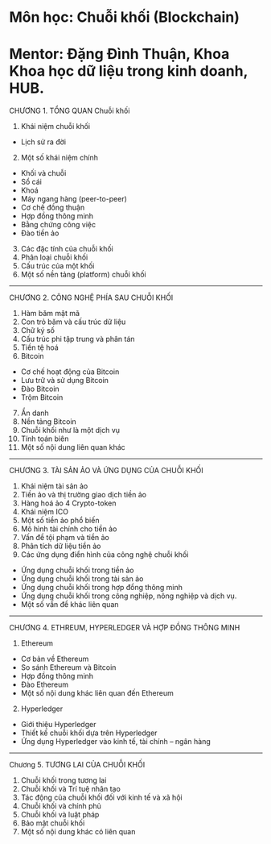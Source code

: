 # Môn học: Chuỗi khối (Blockchain)
# Mentor: Đặng Đình Thuận, Khoa Khoa học dữ liệu trong kinh doanh, HUB.

CHƯƠNG 1.  TỔNG QUAN Chuỗi khối
1. Khái niệm chuỗi khối
- Lịch sử ra đời
2. Một số khái niệm chính
- Khối và chuỗi
- Sổ cái
- Khoá
- Máy ngang hàng (peer-to-peer)
- Cơ chế đồng thuận 
- Hợp đồng thông minh
- Bằng chứng công việc
- Đào tiền ảo
3. Các đặc tính của chuỗi khối
4. Phân loại chuỗi khối
5. Cấu trúc của một khối 
6. Một số nền tảng (platform) chuỗi khối 

------------------------------------------

CHƯƠNG 2.  CÔNG NGHỆ PHÍA SAU CHUỖI KHỐI
1. Hàm băm mật mã
2. Con trỏ băm và cấu trúc dữ liệu
3. Chữ ký số
4. Cấu trúc phi tập trung và phân tán
5. Tiền tệ hoá
6. Bitcoin
- Cơ chế hoạt động của Bitcoin
- Lưu trữ và sử dụng Bitcoin
- Đào Bitcoin
- Trộm Bitcoin
7. Ẩn danh
8. Nền tảng Bitcoin
9. Chuỗi khối như là một dịch vụ
10. Tính toán biên
11. Một số nội dung liên quan khác

------------------------------------------

CHƯƠNG 3.  TÀI SẢN ẢO VÀ ỨNG DỤNG CỦA CHUỖI KHỐI
1. Khái niệm tài sản ảo
2. Tiền ảo và thị trường giao dịch tiền ảo
3. Hàng hoá ảo
4  Crypto-token
5. Khái niệm ICO
6. Một số tiền ảo phổ biến
7. Mô hình tài chính cho tiền ảo
8. Vấn đề tội phạm và tiền ảo
9. Phân tích dữ liệu tiền ảo
10. Các ứng dụng điển hình của công nghệ chuỗi khối
- Ứng dụng chuỗi khối trong tiền ảo
- Ứng dụng chuỗi khối trong tài sản ảo
- Ứng dụng chuỗi khối trong hợp đồng thông minh
- Ứng dụng chuỗi khối trong công nghiệp, nông nghiệp và dịch vụ.
- Một số vấn đề khác liên quan

------------------------------------------

CHƯƠNG 4. ETHREUM, HYPERLEDGER VÀ HỢP ĐỒNG THÔNG MINH
1. Ethereum
- Cơ bản về Ethereum
- So sánh Ethereum và Bitcoin
- Hợp đồng thông minh
- Đào Ethereum
- Một số nội dung khác liên quan đến Ethereum
2. Hyperledger
- Giới thiệu Hyperledger
- Thiết kế chuỗi khối dựa trên Hyperledger
- Ứng dụng Hyperledger vào kinh tế, tài chính – ngân hàng

------------------------------------------

Chương 5. TƯƠNG LAI CỦA CHUỖI KHỐI
1. Chuỗi khối trong tương lai
2. Chuỗi khối và Trí tuệ nhân tạo
3. Tác động của chuỗi khối đối với kinh tế và xã hội
4. Chuỗi khối và chính phủ
5. Chuỗi khối và luật pháp
6. Bảo mật chuỗi khối
7. Một số nội dung khác có liên quan 
